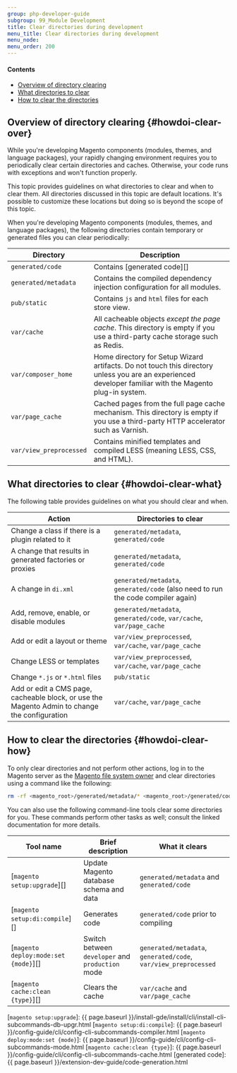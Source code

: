 ```yaml
---
group: php-developer-guide
subgroup: 99_Module Development
title: Clear directories during development
menu_title: Clear directories during development
menu_node:
menu_order: 200
---
```


#### Contents

*	<a href="#howdoi-clear-over">Overview of directory clearing</a>
*	<a href="#howdoi-clear-what">What directories to clear</a>
*	<a href="#howdoi-clear-how">How to clear the directories</a>

## Overview of directory clearing {#howdoi-clear-over}

While you're developing Magento components (modules, themes, and language packages), your rapidly changing environment requires you to periodically clear certain directories and caches. Otherwise, your code runs with exceptions and won't function properly.

This topic provides guidelines on what directories to clear and when to clear them.
All directories discussed in this topic are default locations. It's possible to customize these locations but doing so is beyond the scope of this topic.

When you're developing Magento components (modules, themes, and language packages), the following directories contain temporary or generated files you can clear periodically:

Directory | Description
--- | ---
`generated/code` | Contains [generated code][]
`generated/metadata`| Contains the compiled dependency injection configuration for all modules.
`pub/static`| Contains `js` and `html` files for each store view.
`var/cache` | All cacheable objects _except the page cache_. This directory is empty if you use a third-party cache storage such as Redis.
`var/composer_home` | Home directory for Setup Wizard artifacts. Do not touch this directory unless you are an experienced developer familiar with the Magento plug-in system.
`var/page_cache` | Cached pages from the full page cache mechanism. This directory is empty if you use a third-party HTTP accelerator such as Varnish.
`var/view_preprocessed` | Contains minified templates and compiled LESS (meaning LESS, CSS, and HTML).

## What directories to clear {#howdoi-clear-what}

The following table provides guidelines on what you should clear and when.

Action | Directories to clear
--- | ---
Change a class if there is a plugin related to it | `generated/metadata`, `generated/code`
A change that results in generated factories or proxies | `generated/metadata`, `generated/code`
A change in `di.xml` | `generated/metadata`, `generated/code` (also need to run the code compiler again)
Add, remove, enable, or disable modules | `generated/metadata`, `generated/code`, `var/cache`, `var/page_cache`
Add or edit a layout or theme | `var/view_preprocessed`, `var/cache`, `var/page_cache`
Change LESS or templates | `var/view_preprocessed`, `var/cache`, `var/page_cache`
Change `*.js` or `*.html` files | `pub/static`
Add or edit a CMS page, cacheable block, or use the Magento Admin to change the configuration |`var/cache`, `var/page_cache`

## How to clear the directories {#howdoi-clear-how}

To only clear directories and not perform other actions, log in to the Magento server as the <a href="{{ page.baseurl }}/install-gde/prereq/apache-user.html">Magento file system owner</a> and clear directories using a command like the following:

```bash
rm -rf <magento_root>/generated/metadata/* <magento_root>/generated/code/*
```

You can also use the following command-line tools clear some directories for you. These commands perform other tasks as well; consult the linked documentation for more details.

| Tool name | Brief description | What it clears |
| --- | --- | --- |
| [`magento setup:upgrade`][]| Update Magento database schema and data | `generated/metadata` and `generated/code` |
| [`magento setup:di:compile`][]|Generates code | `generated/code` prior to compiling |
| [`magento deploy:mode:set {mode}`][]|Switch between `developer` and `production` mode | `generated/metadata`, `generated/code`, `var/view_preprocessed`|
| [`magento cache:clean {type}`][]|Clears the cache | `var/cache` and `var/page_cache`|

[`magento setup:upgrade`]: {{ page.baseurl }}/install-gde/install/cli/install-cli-subcommands-db-upgr.html
[`magento setup:di:compile`]: {{ page.baseurl }}/config-guide/cli/config-cli-subcommands-compiler.html
[`magento deploy:mode:set {mode}`]: {{ page.baseurl }}/config-guide/cli/config-cli-subcommands-mode.html
[`magento cache:clean {type}`]: {{ page.baseurl }}/config-guide/cli/config-cli-subcommands-cache.html
[generated code]: {{ page.baseurl }}/extension-dev-guide/code-generation.html
